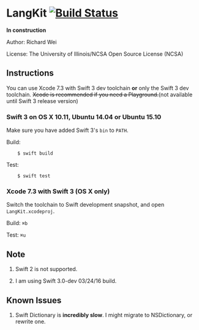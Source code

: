 # LangKit [![Build Status](https://travis-ci.org/xinranmsn/LangKit.svg?branch=master)](https://travis-ci.org/xinranmsn/LangKit)

**In construction**

Author: Richard Wei

License: The University of Illinois/NCSA Open Source License (NCSA)

## Instructions

You can use Xcode 7.3 with Swift 3 dev toolchain **or** only the Swift 3 dev toolchain. ~~Xcode is recommended if you need a Playground.~~(not available until Swift 3 release version)

### Swift 3 on OS X 10.11, Ubuntu 14.04 or Ubuntu 15.10


Make sure you have added Swift 3's `bin` to `PATH`.

Build:
```
    $ swift build
```

Test:
```
    $ swift test
```
### Xcode 7.3 with Swift 3 (OS X only) ###

Switch the toolchain to Swift development snapshot, and open `LangKit.xcodeproj`.

Build: `⌘b`

Test: `⌘u`

## Note

1. Swift 2 is not supported.

2. I am using Swift 3.0-dev 03/24/16 build. 

## Known Issues

1. Swift Dictionary is **incredibly slow**. I might migrate to NSDictionary, or rewrite one.
